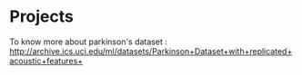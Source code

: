 # Projects

To know more about parkinson's dataset : http://archive.ics.uci.edu/ml/datasets/Parkinson+Dataset+with+replicated+acoustic+features+
